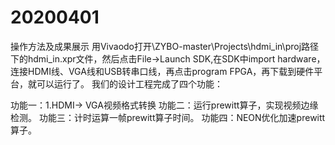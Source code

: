 # 20200401
操作方法及成果展示
     用Vivaodo打开\ZYBO-master\Projects\hdmi_in\proj路径下的hdmi_in.xpr文件，然后点击File->Launch SDK,在SDK中import hardware，连接HDMI线、VGA线和USB转串口线，再点击program FPGA，再下载到硬件平台，就可以运行了。
我们的设计工程完成了四个功能：

功能一：1.HDMI→ VGA视频格式转换
功能二：运行prewitt算子，实现视频边缘检测。
功能三：计时运算一帧prewitt算子时间。
功能四：NEON优化加速prewitt算子。


